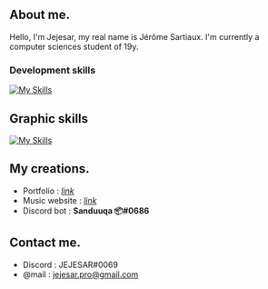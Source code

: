 ## About me.
Hello, I'm Jejesar, my real name is Jérôme Sartiaux. I'm currently a computer sciences student of 19y. 


### Development skills

[![My Skills](https://skillicons.dev/icons?i=c,css,html,js,discord,py,scss)](https://skillicons.dev)

## Graphic skills

[![My Skills](https://skillicons.dev/icons?i=ae,ai,ps,pr)](https://skillicons.dev)


## My creations.

- Portfolio : [*link*](https://jejesar.hosterfy.fr/)
- Music website : [*link*](https://greenpeppermusic.be/)
- Discord bot : **Sanduuqa 📦#0686**

## Contact me.
- Discord : JEJESAR#0069
- @mail : jejesar.pro@gmail.com
